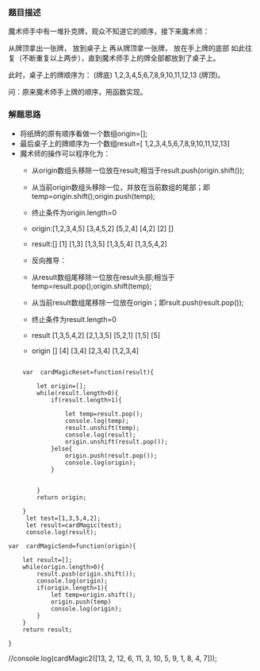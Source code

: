 ### 题目描述
魔术师手中有一堆扑克牌，观众不知道它的顺序，接下来魔术师：

从牌顶拿出一张牌， 放到桌子上
再从牌顶拿一张牌， 放在手上牌的底部
如此往复（不断重复以上两步），直到魔术师手上的牌全部都放到了桌子上。

此时，桌子上的牌顺序为： (牌底) 1,2,3,4,5,6,7,8,9,10,11,12,13 (牌顶)。

问：原来魔术师手上牌的顺序，用函数实现。
###  解题思路
* 将纸牌的原有顺序看做一个数组origin=[];
* 最后桌子上的牌顺序为一个数组result=[ 1,2,3,4,5,6,7,8,9,10,11,12,13]
* 魔术师的操作可以程序化为：
	* 从origin数组头移除一位放在result;相当于result.push(origin.shift());
	* 从当前origin数组头移除一位，并放在当前数组的尾部；即temp=origin.shift();origin.push(temp);
	* 终止条件为origin.length=0
	* origin:[1,2,3,4,5]  [3,4,5,2]  [5,2,4]  [4,2]   [2]       []
	* result:[]           [1]        [1,3]    [1,3,5] [1,3,5,4] [1,3,5,4,2]
	* 反向推导：

	*  从result数组尾移除一位放在result头部;相当于temp=result.pop();origin.shift(temp); 
	*  从当前result数组尾移除一位放在origin；即rsult.push(result.pop());
	* 终止条件为result.length=0
	
	* result [1,3,5,4,2]  [2,1,3,5]  [5,2,1]  [1,5]   [5]      
	* origin []           [4]         [3,4]   [2,3,4] [1,2,3,4]

```	

    var  cardMagicReset=function(result){

        let origin=[];
        while(result.length>0){
            if(result.length>1){

                let temp=result.pop();
                console.log(temp);
                result.unshift(temp);
                console.log(result);
                origin.unshift(result.pop());
            }else{
                origin.push(result.pop());
                console.log(origin);
            }


        }
        return origin;

    }
     let test=[1,3,5,4,2];
     let result=cardMagic(test);
     console.log(result);
```

```
var  cardMagicSend=function(origin){

	let result=[];
    while(origin.length>0){
		result.push(origin.shift());
		console.log(origin);
		if(origin.length>1){
			let temp=origin.shift();
			origin.push(temp)
			console.log(origin);
		}
    }
    return result;

}
```
//console.log(cardMagic2([13, 2, 12, 6, 11, 3, 10, 5, 9, 1, 8, 4, 7]));